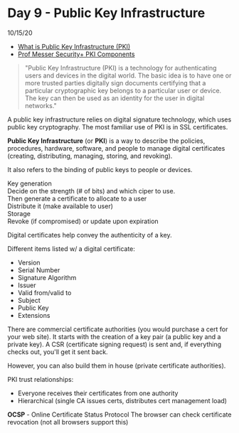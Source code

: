 # Day 9 - Public Key Infrastructure
10/15/20

* [What is Public Key Infrastructure (PKI)](https://www.ssh.com/pki/)
* [Prof Messer Security+ PKI Components](https://www.youtube.com/watch?v=3yuad7_bszE)

> "Public Key Infrastructure (PKI) is a technology for authenticating users and devices in the digital world. The basic idea is to have one or more trusted parties digitally sign documents certifying that a particular cryptographic key belongs to a particular user or device. The key can then be used as an identity for the user in digital networks."

A public key infrastructure relies on digital signature technology, which uses public key cryptography. The most familiar use of PKI is in SSL certificates.

**Public Key Infrastructure** (or **PKI**) is a way to describe the policies, procedures, hardware, software, and people to manage digital certificates (creating, distributing, managing, storing, and revoking).

It also refers to the binding of public keys to people or devices.

Key generation</br>
Decide on the strength (# of bits) and which ciper to use. </br>
Then generate a certificate to allocate to a user</br>
Distribute it (make available to user)</br>
Storage</br>
Revoke (if compromised) or update upon expiration

Digital certificates help convey the authenticity of a key.

Different items listed w/ a digital certificate:
* Version
* Serial Number
* Signature Algorithm
* Issuer
* Valid from/valid to
* Subject
* Public Key
* Extensions

There are commercial certificate authorities (you would purchase a cert for your web site). It starts with the creation of a key pair (a public key and a private key). A CSR (certificate signing request) is sent and, if everything checks out, you'll get it sent back. 

However, you can also build them in house (private certificate authorities).

PKI trust relationships:
- Everyone receives their certificates from one authority
- Hierarchical (single CA issues certs, distributes cert management load)

**OCSP** - Online Certificate Status Protocol
The browser can check certificate revocation (not all browsers support this)

